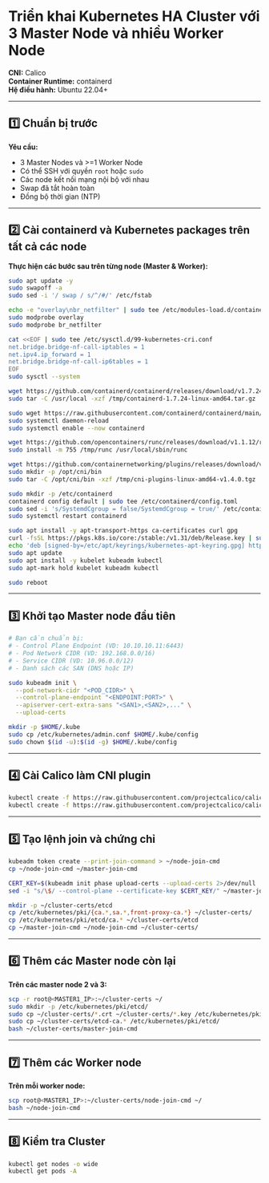 
# Triển khai Kubernetes HA Cluster với 3 Master Node và nhiều Worker Node

**CNI:** Calico  
**Container Runtime:** containerd  
**Hệ điều hành:** Ubuntu 22.04+

---

## 1️⃣ Chuẩn bị trước

**Yêu cầu:**
- 3 Master Nodes và >=1 Worker Node
- Có thể SSH với quyền `root` hoặc `sudo`
- Các node kết nối mạng nội bộ với nhau
- Swap đã tắt hoàn toàn
- Đồng bộ thời gian (NTP)

---

## 2️⃣ Cài containerd và Kubernetes packages trên tất cả các node

**Thực hiện các bước sau trên từng node (Master & Worker):**

```bash
sudo apt update -y
sudo swapoff -a
sudo sed -i '/ swap / s/^/#/' /etc/fstab

echo -e "overlay\nbr_netfilter" | sudo tee /etc/modules-load.d/containerd.conf
sudo modprobe overlay
sudo modprobe br_netfilter

cat <<EOF | sudo tee /etc/sysctl.d/99-kubernetes-cri.conf
net.bridge.bridge-nf-call-iptables = 1
net.ipv4.ip_forward = 1
net.bridge.bridge-nf-call-ip6tables = 1
EOF
sudo sysctl --system

wget https://github.com/containerd/containerd/releases/download/v1.7.24/containerd-1.7.24-linux-amd64.tar.gz -P /tmp/
sudo tar -C /usr/local -xzf /tmp/containerd-1.7.24-linux-amd64.tar.gz

sudo wget https://raw.githubusercontent.com/containerd/containerd/main/containerd.service -O /etc/systemd/system/containerd.service
sudo systemctl daemon-reload
sudo systemctl enable --now containerd

wget https://github.com/opencontainers/runc/releases/download/v1.1.12/runc.amd64 -O /tmp/runc
sudo install -m 755 /tmp/runc /usr/local/sbin/runc

wget https://github.com/containernetworking/plugins/releases/download/v1.4.0/cni-plugins-linux-amd64-v1.4.0.tgz -P /tmp/
sudo mkdir -p /opt/cni/bin
sudo tar -C /opt/cni/bin -xzf /tmp/cni-plugins-linux-amd64-v1.4.0.tgz

sudo mkdir -p /etc/containerd
containerd config default | sudo tee /etc/containerd/config.toml
sudo sed -i 's/SystemdCgroup = false/SystemdCgroup = true/' /etc/containerd/config.toml
sudo systemctl restart containerd

sudo apt install -y apt-transport-https ca-certificates curl gpg
curl -fsSL https://pkgs.k8s.io/core:/stable:/v1.31/deb/Release.key | sudo gpg --dearmor -o /etc/apt/keyrings/kubernetes-apt-keyring.gpg
echo 'deb [signed-by=/etc/apt/keyrings/kubernetes-apt-keyring.gpg] https://pkgs.k8s.io/core:/stable:/v1.31/deb/ /' | sudo tee /etc/apt/sources.list.d/kubernetes.list
sudo apt update
sudo apt install -y kubelet kubeadm kubectl
sudo apt-mark hold kubelet kubeadm kubectl

sudo reboot
```

---

## 3️⃣ Khởi tạo Master node đầu tiên

```bash
# Bạn cần chuẩn bị:
# - Control Plane Endpoint (VD: 10.10.10.11:6443)
# - Pod Network CIDR (VD: 192.168.0.0/16)
# - Service CIDR (VD: 10.96.0.0/12)
# - Danh sách các SAN (DNS hoặc IP)
```

```bash
sudo kubeadm init \
  --pod-network-cidr "<POD_CIDR>" \
  --control-plane-endpoint "<ENDPOINT:PORT>" \
  --apiserver-cert-extra-sans "<SAN1>,<SAN2>,..." \
  --upload-certs
```

```bash
mkdir -p $HOME/.kube
sudo cp /etc/kubernetes/admin.conf $HOME/.kube/config
sudo chown $(id -u):$(id -g) $HOME/.kube/config
```

---

## 4️⃣ Cài Calico làm CNI plugin

```bash
kubectl create -f https://raw.githubusercontent.com/projectcalico/calico/v3.30.0/manifests/tigera-operator.yaml
kubectl create -f https://raw.githubusercontent.com/projectcalico/calico/v3.30.0/manifests/custom-resources.yaml
```

---

## 5️⃣ Tạo lệnh join và chứng chỉ

```bash
kubeadm token create --print-join-command > ~/node-join-cmd
cp ~/node-join-cmd ~/master-join-cmd

CERT_KEY=$(kubeadm init phase upload-certs --upload-certs 2>/dev/null | grep -E '^[a-f0-9]{64}$')
sed -i "s/\$/ --control-plane --certificate-key $CERT_KEY/" ~/master-join-cmd
```

```bash
mkdir -p ~/cluster-certs/etcd
cp /etc/kubernetes/pki/{ca.*,sa.*,front-proxy-ca.*} ~/cluster-certs/
cp /etc/kubernetes/pki/etcd/ca.* ~/cluster-certs/etcd
cp ~/master-join-cmd ~/node-join-cmd ~/cluster-certs/
```

---

## 6️⃣ Thêm các Master node còn lại

**Trên các master node 2 và 3:**

```bash
scp -r root@<MASTER1_IP>:~/cluster-certs ~/
sudo mkdir -p /etc/kubernetes/pki/etcd/
sudo cp ~/cluster-certs/*.crt ~/cluster-certs/*.key /etc/kubernetes/pki/
sudo cp ~/cluster-certs/etcd-ca.* /etc/kubernetes/pki/etcd/
bash ~/cluster-certs/master-join-cmd
```

---

## 7️⃣ Thêm các Worker node

**Trên mỗi worker node:**

```bash
scp root@<MASTER1_IP>:~/cluster-certs/node-join-cmd ~/
bash ~/node-join-cmd
```

---

## 8️⃣ Kiểm tra Cluster

```bash
kubectl get nodes -o wide
kubectl get pods -A
```
